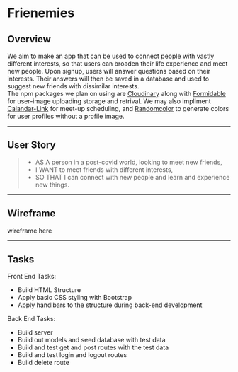 # Frienemies


## Overview
 We aim to make an app that can be used to connect people with vastly different interests, so that users can broaden their life experience and meet new people. Upon signup, users will answer questions based on their interests. Their answers will then be saved in a database and used to suggest new friends with dissimilar interests. 
<br>
The npm packages we plan on using are [Cloudinary](https://www.npmjs.com/package/cloudinary) along with [Formidable](https://www.npmjs.com/package/formidable) for user-image uploading storage and retrival. We may also impliment [Calandar-Link](https://www.npmjs.com/package/calendar-link) for meet-up scheduling, and [Randomcolor](https://www.npmjs.com/package/randomcolor) to generate colors for user profiles without a profile image.
<hr>


## User Story
> * AS A person in a post-covid world, looking to meet new friends,
> * I WANT to meet friends with different interests,
> * SO THAT I can connect with new people and learn and experience new things.
<hr>


## Wireframe
wireframe here
<hr>


## Tasks
Front End Tasks:
* Build HTML Structure
* Apply basic CSS styling with Bootstrap
* Apply handlbars to the structure during back-end development

Back End Tasks:
* Build server
* Build out models and seed database with test data
* Build and test get and post routes with the test data
* Build and test login and logout routes
* Build delete route